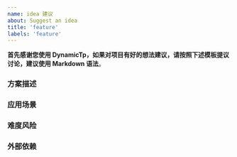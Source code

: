 ```yaml
---
name: idea 建议
about: Suggest an idea
title: 'feature'
labels: 'feature'
---
```


**首先感谢您使用 DynamicTp，如果对项目有好的想法建议，请按照下述模板提议讨论，建议使用 Markdown 语法**。

### 方案描述

### 应用场景

### 难度风险

### 外部依赖
